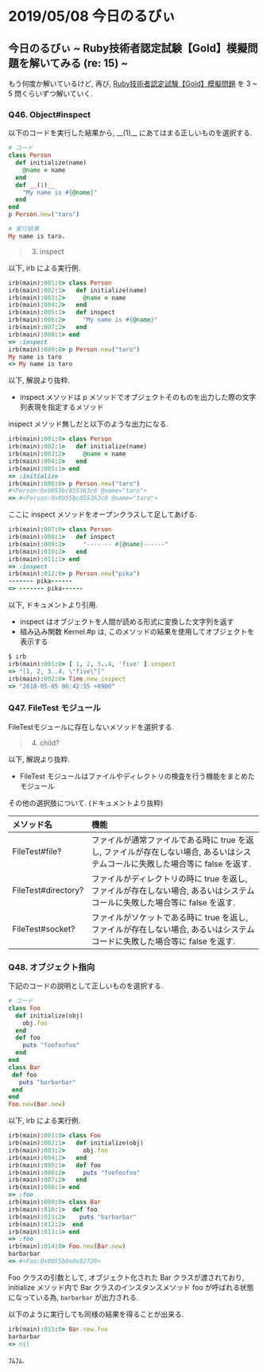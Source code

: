 # 2019/05/08 今日のるびぃ

## 今日のるびぃ ~ Ruby技術者認定試験【Gold】模擬問題を解いてみる (re: 15) ~

もう何度か解いているけど, 再び, [Ruby技術者認定試験【Gold】模擬問題](https://www.school.ctc-g.co.jp/ruby/training_ruby_gold_01_10.html) を 3 ~ 5 問くらいずつ解いていく.

### Q46. Object#inspect

以下のコードを実行した結果から, \_\_(1)\_\_ にあてはまる正しいものを選択する.

```ruby
# コード
class Person
  def initialize(name)
    @name = name
  end
  def __(1)__
    "My name is #{@name}"
  end
end
p Person.new("taro")

# 実行結果
My name is taro.
```

> 3. inspect

以下, irb による実行例.

```ruby
irb(main):001:0> class Person
irb(main):002:1>   def initialize(name)
irb(main):003:2>     @name = name
irb(main):004:2>   end
irb(main):005:1>   def inspect
irb(main):006:2>     "My name is #{@name}"
irb(main):007:2>   end
irb(main):008:1> end
=> :inspect
irb(main):009:0> p Person.new("taro")
My name is taro
=> My name is taro
```

以下, 解説より抜粋.

* inspect メソッドは p メソッドでオブジェクトそのものを出力した際の文字列表現を指定するメソッド

inspect メソッド無しだと以下のような出力になる.

```ruby
irb(main):001:0> class Person
irb(main):002:1>   def initialize(name)
irb(main):003:2>     @name = name
irb(main):004:2>   end
irb(main):005:1> end
=> :initialize
irb(main):006:0> p Person.new("taro")
#<Person:0x0055bc855363c0 @name="taro">
=> #<Person:0x0055bc855363c0 @name="taro">
```

ここに inspect メソッドをオープンクラスして足してあげる.

```ruby
irb(main):007:0> class Person
irb(main):008:1>   def inspect
irb(main):009:2>     "------- #{@name}------"
irb(main):010:2>   end
irb(main):011:1> end
=> :inspect
irb(main):012:0> p Person.new("pika")
------- pika------
=> ------- pika------
```

以下, ドキュメントより引用.

* inspect はオブジェクトを人間が読める形式に変換した文字列を返す
* 組み込み関数 Kernel.#p は, このメソッドの結果を使用してオブジェクトを表示する

```ruby
$ irb
irb(main):001:0> [ 1, 2, 3..4, 'five' ].inspect
=> "[1, 2, 3..4, \"five\"]"
irb(main):002:0> Time.new.inspect 
=> "2018-05-05 06:42:55 +0900"
```

### Q47. FileTest モジュール

FileTestモジュールに存在しないメソッドを選択する.

> 4. child?

以下, 解説より抜粋.

* FileTest モジュールはファイルやディレクトリの検査を行う機能をまとめたモジュール

その他の選択肢について. (ドキュメントより抜粋)

| メソッド名 | 機能 |
|:---|:---|
| FileTest#file? | ファイルが通常ファイルである時に true を返し, ファイルが存在しない場合, あるいはシステムコールに失敗した場合等に false を返す.|
| FileTest#directory? | ファイルがディレクトリの時に true を返し, ファイルが存在しない場合, あるいはシステムコールに失敗した場合等に false を返す. |
| FileTest#socket? | ファイルがソケットである時に true を返し, ファイルが存在しない場合, あるいはシステムコードに失敗した場合等に false を返す. |

### Q48. オブジェクト指向

下記のコードの説明として正しいものを選択する.

```ruby
# コード
class Foo
  def initialize(obj)
    obj.foo
  end
  def foo
    puts "foofoofoo"
  end
end
class Bar
 def foo
   puts "barbarbar"
 end
end
Foo.new(Bar.new)
```

以下, irb による実行例.

```ruby
irb(main):001:0> class Foo
irb(main):002:1>   def initialize(obj)
irb(main):003:2>     obj.foo
irb(main):004:2>   end
irb(main):005:1>   def foo
irb(main):006:2>     puts "foofoofoo"
irb(main):007:2>   end
irb(main):008:1> end
=> :foo
irb(main):009:0> class Bar
irb(main):010:1>  def foo
irb(main):011:2>    puts "barbarbar"
irb(main):012:2>  end
irb(main):013:1> end
=> :foo
irb(main):014:0> Foo.new(Bar.new)
barbarbar
=> #<Foo:0x0055b8e8e92720>
```

Foo クラスの引数として, オブジェクト化された Bar クラスが渡されており, initialize メソッド内で Bar クラスのインスタンスメソッド foo が呼ばれる状態になっている為, `barbarbar` が出力される.

以下のように実行しても同様の結果を得ることが出来る.

```ruby
irb(main):015:0> Bar.new.foo
barbarbar
=> nil
```

ﾌﾑﾌﾑ.
